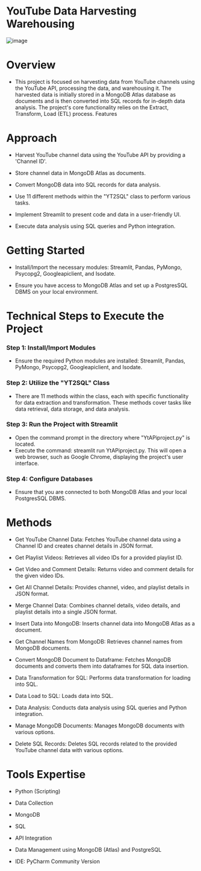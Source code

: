 # YouTube Data Harvesting Warehousing 
![image](https://github.com/praveendecode/YouTube-Data-Harvesting-Warehousing/assets/95226524/30d29168-225f-48bb-920e-b16570054169)



# Overview

 - This project is focused on harvesting data from YouTube channels using the YouTube API, processing the data, and warehousing it. The harvested data is initially stored in a MongoDB Atlas database as documents and is then converted into SQL records for in-depth data analysis. The project's core functionality relies on the Extract, Transform, Load (ETL) process.
      Features

# Approach 

  - Harvest YouTube channel data using the YouTube API by providing a 'Channel ID'.
    
  - Store channel data in MongoDB Atlas as documents.
    
  - Convert MongoDB data into SQL records for data analysis.
    
  - Use 11 different methods within the "YT2SQL" class to perform various tasks.
    
  - Implement Streamlit to present code and data in a user-friendly UI.
    
  - Execute data analysis using SQL queries and Python integration.

# Getting Started

  - Install/Import the necessary modules: Streamlit, Pandas, PyMongo, Psycopg2, Googleapiclient, and Isodate.
    
  - Ensure you have access to MongoDB Atlas and set up a PostgresSQL DBMS on your local environment.

# Technical Steps to Execute the Project

### Step 1: Install/Import Modules

   - Ensure the required Python modules are installed: Streamlit, Pandas, PyMongo, Psycopg2, Googleapiclient, and Isodate.

### Step 2: Utilize the "YT2SQL" Class

   - There are 11 methods within the class, each with specific functionality for data extraction and transformation. These methods cover tasks like data retrieval, data storage, and data analysis.

### Step 3: Run the Project with Streamlit

   - Open the command prompt in the directory where "YtAPiproject.py" is located.
   - Execute the command: streamlit run YtAPiproject.py. This will open a web browser, such as Google Chrome, displaying the project's user interface.

### Step 4: Configure Databases

   - Ensure that you are connected to both MongoDB Atlas and your local PostgresSQL DBMS.

# Methods

   - Get YouTube Channel Data: Fetches YouTube channel data using a Channel ID and creates channel details in JSON format.
     
   - Get Playlist Videos: Retrieves all video IDs for a provided playlist ID.
     
   - Get Video and Comment Details: Returns video and comment details for the given video IDs.
     
   - Get All Channel Details: Provides channel, video, and playlist details in JSON format.
     
   - Merge Channel Data: Combines channel details, video details, and playlist details into a single JSON format.
     
   - Insert Data into MongoDB: Inserts channel data into MongoDB Atlas as a document.
     
   - Get Channel Names from MongoDB: Retrieves channel names from MongoDB documents.
     
   - Convert MongoDB Document to Dataframe: Fetches MongoDB documents and converts them into dataframes for SQL data insertion.
     
   - Data Transformation for SQL: Performs data transformation for loading into SQL.
     
   - Data Load to SQL: Loads data into SQL.
     
   - Data Analysis: Conducts data analysis using SQL queries and Python integration.
     
   - Manage MongoDB Documents: Manages MongoDB documents with various options.
     
   - Delete SQL Records: Deletes SQL records related to the provided YouTube channel data with various options.

# Tools Expertise 

   - Python (Scripting)
     
   - Data Collection
     
   - MongoDB
     
   - SQL
     
   - API Integration
     
   - Data Management using MongoDB (Atlas) and PostgreSQL
     
   - IDE: PyCharm Community Version

